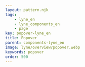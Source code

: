 ```yaml
---
layout: pattern.njk
tags: 
    - lyne_en
    - lyne_components_en
    - page
key: popover-lyne_en
title: Popover
parent: components-lyne_en
image: lyne/overview/popover.webp
keywords: popover
order: 500
---
```

